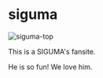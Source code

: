 # siguma

![siguma-top](https://cloud.githubusercontent.com/assets/16458702/19858009/3503d894-9fc3-11e6-9546-283a6875fc63.png)

This is a SIGUMA's fansite.

He is so fun! We love him.
